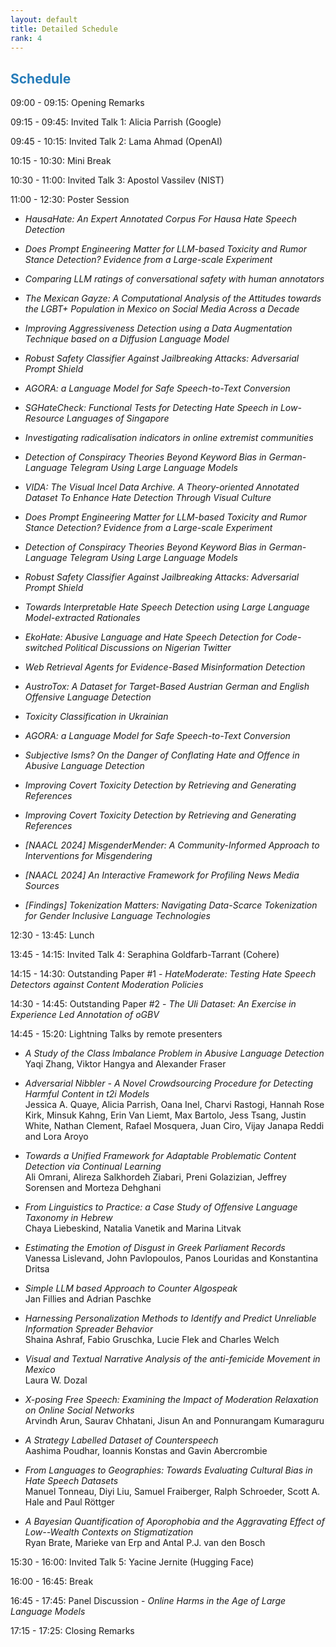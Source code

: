 ```yaml
---
layout: default
title: Detailed Schedule
rank: 4
---
```


## <span style="color:#267CB9"> Schedule </span>

09:00 - 09:15: Opening Remarks

09:15 - 09:45: Invited Talk 1: Alicia Parrish (Google)

09:45 - 10:15: Invited Talk 2: Lama Ahmad (OpenAI)

10:15 - 10:30: Mini Break

10:30 - 11:00: Invited Talk 3: Apostol Vassilev (NIST)

11:00 - 12:30: Poster Session

- *HausaHate: An Expert Annotated Corpus For Hausa Hate Speech Detection*<br>

- *Does Prompt Engineering Matter for LLM-based Toxicity and Rumor Stance Detection? Evidence from a Large-scale Experiment*<br>

- *Comparing LLM ratings of conversational safety with human annotators*<br>

- *The Mexican Gayze: A Computational Analysis of the Attitudes towards the LGBT+ Population in Mexico on Social Media Across a Decade*<br>

- *Improving Aggressiveness Detection using a Data Augmentation Technique based on a Diffusion Language Model*<br>

- *Robust Safety Classifier Against Jailbreaking Attacks: Adversarial Prompt Shield*<br>

- *AGORA: a Language Model for Safe Speech-to-Text Conversion*<br>

- *SGHateCheck: Functional Tests for Detecting Hate Speech in Low-Resource Languages of Singapore*<br>

- *Investigating radicalisation indicators in online extremist communities*<br>

- *Detection of Conspiracy Theories Beyond Keyword Bias in German-Language Telegram Using Large Language Models*<br>

- *VIDA: The Visual Incel Data Archive. A Theory-oriented Annotated Dataset To Enhance Hate Detection Through Visual Culture*<br>

- *Does Prompt Engineering Matter for LLM-based Toxicity and Rumor Stance Detection? Evidence from a Large-scale Experiment*<br>

- *Detection of Conspiracy Theories Beyond Keyword Bias in German-Language Telegram Using Large Language Models*<br>

- *Robust Safety Classifier Against Jailbreaking Attacks: Adversarial Prompt Shield*<br>

- *Towards Interpretable Hate Speech Detection using Large Language Model-extracted Rationales*<br>

- *EkoHate: Abusive Language and Hate Speech Detection for Code-switched Political Discussions on Nigerian Twitter*<br>

- *Web Retrieval Agents for Evidence-Based Misinformation Detection*<br>

- *AustroTox: A Dataset for Target-Based Austrian German and English Offensive Language Detection*<br>

- *Toxicity Classification in Ukrainian*<br>

- *AGORA: a Language Model for Safe Speech-to-Text Conversion*<br>

- *Subjective Isms? On the Danger of Conflating Hate and Offence in Abusive Language Detection*<br>

- *Improving Covert Toxicity Detection by Retrieving and Generating References*<br>

- *Improving Covert Toxicity Detection by Retrieving and Generating References*<br>

- *[NAACL 2024] MisgenderMender: A Community-Informed Approach to Interventions for Misgendering*<br>

- *[NAACL 2024] An Interactive Framework for Profiling News Media Sources*<br>

- *[Findings] Tokenization Matters: Navigating Data-Scarce Tokenization for Gender Inclusive Language Technologies*<br>

12:30 - 13:45: Lunch

13:45 - 14:15: Invited Talk 4: Seraphina Goldfarb-Tarrant (Cohere)

14:15 - 14:30: Outstanding Paper #1 - *HateModerate: Testing Hate Speech Detectors against Content Moderation Policies*

14:30 - 14:45: Outstanding Paper #2 - *The Uli Dataset: An Exercise in Experience Led Annotation of oGBV*

14:45 - 15:20: Lightning Talks by remote presenters

- *A Study of the Class Imbalance Problem in Abusive Language Detection*<br>
Yaqi Zhang, Viktor Hangya and Alexander Fraser

- *Adversarial Nibbler - A Novel Crowdsourcing Procedure for Detecting Harmful Content in t2i Models*<br>
Jessica A. Quaye, Alicia Parrish, Oana Inel, Charvi Rastogi, Hannah Rose Kirk, Minsuk Kahng, Erin Van Liemt, Max Bartolo, Jess Tsang, Justin White, Nathan Clement, Rafael Mosquera, Juan Ciro, Vijay Janapa Reddi and Lora Aroyo

- *Towards a Unified Framework for Adaptable Problematic Content Detection via Continual Learning*<br>
Ali Omrani, Alireza Salkhordeh Ziabari, Preni Golazizian, Jeffrey Sorensen and Morteza Dehghani

- *From Linguistics to Practice: a Case Study of Offensive Language Taxonomy in Hebrew*<br>
Chaya Liebeskind, Natalia Vanetik and Marina Litvak

- *Estimating the Emotion of Disgust in Greek Parliament Records*<br>
Vanessa Lislevand, John Pavlopoulos, Panos Louridas and Konstantina Dritsa

- *Simple LLM based Approach to Counter Algospeak*<br>
Jan Fillies and Adrian Paschke

- *Harnessing Personalization Methods to Identify and Predict Unreliable Information Spreader Behavior*<br>
Shaina Ashraf, Fabio Gruschka, Lucie Flek and Charles Welch

- *Visual and Textual Narrative Analysis of the anti-femicide Movement in Mexico*<br>
Laura W. Dozal

- *X-posing Free Speech: Examining the Impact of Moderation Relaxation on Online Social Networks*<br>
Arvindh Arun, Saurav Chhatani, Jisun An and Ponnurangam Kumaraguru

- *A Strategy Labelled Dataset of Counterspeech*<br>
Aashima Poudhar, Ioannis Konstas and Gavin Abercrombie

- *From Languages to Geographies: Towards Evaluating Cultural Bias in Hate Speech Datasets*<br>
Manuel Tonneau, Diyi Liu, Samuel Fraiberger, Ralph Schroeder, Scott A. Hale and Paul Röttger

- *A Bayesian Quantification of Aporophobia and the Aggravating Effect of Low--Wealth Contexts on Stigmatization*<br>
Ryan Brate, Marieke van Erp and Antal P.J. van den Bosch


15:30 - 16:00: Invited Talk 5: Yacine Jernite (Hugging Face)

16:00 - 16:45: Break

16:45 - 17:45: Panel Discussion - *Online Harms in the Age of Large Language Models*

17:15 - 17:25: Closing Remarks
